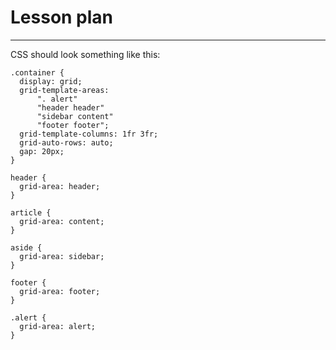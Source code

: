 # Lesson plan
  
---

CSS should look something like this:

```
.container {
  display: grid;
  grid-template-areas:
      ". alert" 
      "header header"
      "sidebar content"
      "footer footer";
  grid-template-columns: 1fr 3fr;
  grid-auto-rows: auto;
  gap: 20px;
}

header {
  grid-area: header;
}

article {
  grid-area: content;
}

aside {
  grid-area: sidebar;
}

footer {
  grid-area: footer;
}

.alert {
  grid-area: alert;
}
```